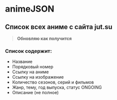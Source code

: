 # animeJSON
## Список всех аниме с сайта jut.su

> **Обновляю как получится** 

### **Список содержит:**
* Название
* Порядковый номер
* Ссылку на аниме
* Ссылку на изображение
* Количество сезонов, серий и фильмов
* Жанр, тему, год выпуска, статус ONGOING
* Описание (не полное)